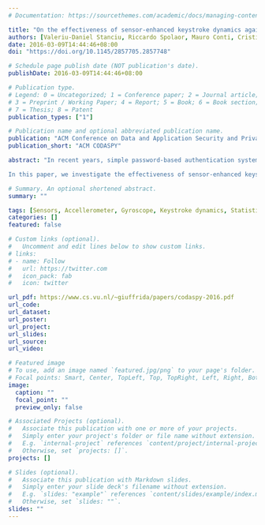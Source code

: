 ```yaml
---
# Documentation: https://sourcethemes.com/academic/docs/managing-content/

title: "On the effectiveness of sensor-enhanced keystroke dynamics against statistical attacks"
authors: [Valeriu-Daniel Stanciu, Riccardo Spolaor, Mauro Conti, Cristiano Giuffrida]
date: 2016-03-09T14:44:46+08:00
doi: "https://doi.org/10.1145/2857705.2857748"

# Schedule page publish date (NOT publication's date).
publishDate: 2016-03-09T14:44:46+08:00

# Publication type.
# Legend: 0 = Uncategorized; 1 = Conference paper; 2 = Journal article;
# 3 = Preprint / Working Paper; 4 = Report; 5 = Book; 6 = Book section;
# 7 = Thesis; 8 = Patent
publication_types: ["1"]

# Publication name and optional abbreviated publication name.
publication: "ACM Conference on Data and Application Security and Privacy"
publication_short: "ACM CODASPY"

abstract: "In recent years, simple password-based authentication systems have increasingly proven ineffective for many classes of real-world devices. As a result, many researchers have concentrated their efforts on the design of new biometric authentication systems. This trend has been further accelerated by the advent of mobile devices, which offer numerous sensors and capabilities to implement a variety of mobile biometric authentication systems. Along with the advances in biometric authentication, however, attacks have also become much more sophisticated and many biometric techniques have ultimately proven inadequate in face of advanced attackers in practice.

In this paper, we investigate the effectiveness of sensor-enhanced keystroke dynamics, a recent mobile biometric authentication mechanism that combines a particularly rich set of features. In our analysis, we consider different types of attacks, with a focus on advanced attacks that draw from general population statistics. Such attacks have already been proven effective in drastically reducing the accuracy of many state-of-the-art biometric authentication systems. We implemented a statistical attack against sensor-enhanced keystroke dynamics and evaluated its impact on detection accuracy. On one hand, our results show that sensor-enhanced keystroke dynamics are generally robust against statistical attacks with a marginal equal-error rate impact (<0.14%). On the other hand, our results show that, surprisingly, keystroke timing features non-trivially weaken the security guarantees provided by sensor features alone. Our findings suggest that sensor dynamics may be a stronger biometric authentication mechanism against recently proposed practical attacks."

# Summary. An optional shortened abstract.
summary: ""

tags: [Sensors, Accellerometer, Gyroscope, Keystroke dynamics, Statistical attack, Systems security, Authentication, Operating system, Biometrics, Mobile device, Android]
categories: []
featured: false

# Custom links (optional).
#   Uncomment and edit lines below to show custom links.
# links:
# - name: Follow
#   url: https://twitter.com
#   icon_pack: fab
#   icon: twitter

url_pdf: https://www.cs.vu.nl/~giuffrida/papers/codaspy-2016.pdf
url_code:
url_dataset:
url_poster:
url_project:
url_slides:
url_source:
url_video:

# Featured image
# To use, add an image named `featured.jpg/png` to your page's folder. 
# Focal points: Smart, Center, TopLeft, Top, TopRight, Left, Right, BottomLeft, Bottom, BottomRight.
image:
  caption: ""
  focal_point: ""
  preview_only: false

# Associated Projects (optional).
#   Associate this publication with one or more of your projects.
#   Simply enter your project's folder or file name without extension.
#   E.g. `internal-project` references `content/project/internal-project/index.md`.
#   Otherwise, set `projects: []`.
projects: []

# Slides (optional).
#   Associate this publication with Markdown slides.
#   Simply enter your slide deck's filename without extension.
#   E.g. `slides: "example"` references `content/slides/example/index.md`.
#   Otherwise, set `slides: ""`.
slides: ""
---
```

